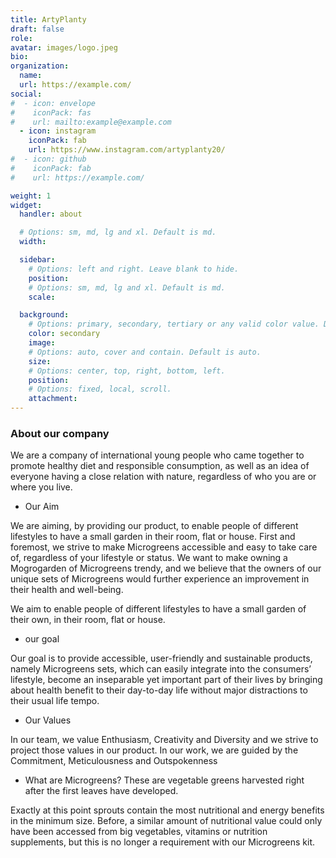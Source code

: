 ```yaml
---
title: ArtyPlanty
draft: false
role:
avatar: images/logo.jpeg
bio:
organization:
  name:
  url: https://example.com/
social:
#  - icon: envelope
#    iconPack: fas
#    url: mailto:example@example.com
  - icon: instagram
    iconPack: fab
    url: https://www.instagram.com/artyplanty20/
#  - icon: github
#    iconPack: fab
#    url: https://example.com/

weight: 1
widget:
  handler: about

  # Options: sm, md, lg and xl. Default is md.
  width:

  sidebar:
    # Options: left and right. Leave blank to hide.
    position:
    # Options: sm, md, lg and xl. Default is md.
    scale:

  background:
    # Options: primary, secondary, tertiary or any valid color value. Default is primary.
    color: secondary
    image:
    # Options: auto, cover and contain. Default is auto.
    size:
    # Options: center, top, right, bottom, left.
    position:
    # Options: fixed, local, scroll.
    attachment:
---
```


### About our company

We are a company of international young people who came together to promote healthy diet and responsible consumption, as well as an idea of everyone having a close relation with nature, regardless of who you are or where you live.

* Our Aim

We are aiming, by providing our product, to enable people of different lifestyles to have a small garden in their room, flat or house.
First and foremost, we strive to make Microgreens accessible and easy to take care of, regardless of your lifestyle or status.
We want to make owning a Mogrogarden of Microgreens trendy, and we believe that the owners of our unique sets of Microgreens would further experience an improvement in their health and well-being.

We aim to enable people of different lifestyles to have a small garden of their own, in their room, flat or house.

* our goal

Our goal is to provide accessible, user-friendly and sustainable products, namely Microgreens sets, which can easily integrate into the consumers’ lifestyle, become an inseparable yet important part of their lives by bringing about health benefit to their day-to-day life without major distractions to their usual life tempo.

* Our Values

In our team, we value Enthusiasm, Creativity and Diversity and we strive to project those values in our product.
In our work, we are guided by the Commitment, Meticulousness and Outspokenness

* What are Microgreens? 
These are vegetable greens harvested right after the first leaves have developed. 

Exactly at this point sprouts contain the most nutritional and energy benefits in the minimum size. Before, a similar amount of nutritional value could only have been accessed from big vegetables, vitamins or nutrition supplements, but this is no longer a requirement with our Microgreens kit.

